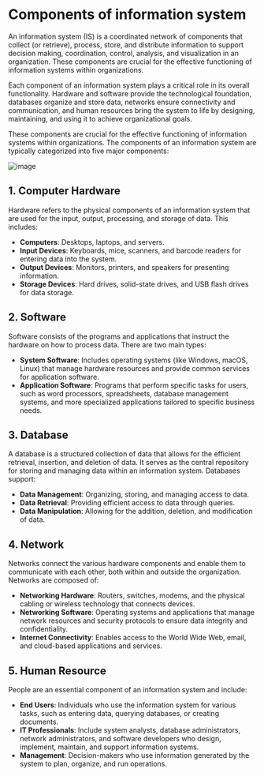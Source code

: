 # Components of information system
An information system (IS) is a coordinated network of components that collect (or retrieve), process, store, and distribute information to support decision making, coordination, control, analysis, and visualization in an organization. These components are crucial for the effective functioning of information systems within organizations.

Each component of an information system plays a critical role in its overall functionality. Hardware and software provide the technological foundation, databases organize and store data, networks ensure connectivity and communication, and human resources bring the system to life by designing, maintaining, and using it to achieve organizational goals.

These components are crucial for the effective functioning of information systems within organizations. The components of an information system are typically categorized into five major components:

![image](https://github.com/Collegehive/Notes/assets/159722383/073259fa-ae72-4634-af4f-a63dd9767fd5)
 
## 1. Computer Hardware

Hardware refers to the physical components of an information system that are used for the input, output, processing, and storage of data. This includes:

- **Computers**: Desktops, laptops, and servers.
- **Input Devices**: Keyboards, mice, scanners, and barcode readers for entering data into the system.
- **Output Devices**: Monitors, printers, and speakers for presenting information.
- **Storage Devices**: Hard drives, solid-state drives, and USB flash drives for data storage.

## 2. Software

Software consists of the programs and applications that instruct the hardware on how to process data. There are two main types:

- **System Software**: Includes operating systems (like Windows, macOS, Linux) that manage hardware resources and provide common services for application software.
- **Application Software**: Programs that perform specific tasks for users, such as word processors, spreadsheets, database management systems, and more specialized applications tailored to specific business needs.

## 3. Database

A database is a structured collection of data that allows for the efficient retrieval, insertion, and deletion of data. It serves as the central repository for storing and managing data within an information system. Databases support:

- **Data Management**: Organizing, storing, and managing access to data.
- **Data Retrieval**: Providing efficient access to data through queries.
- **Data Manipulation**: Allowing for the addition, deletion, and modification of data.

## 4.  Network

Networks connect the various hardware components and enable them to communicate with each other, both within and outside the organization. Networks are composed of:

- **Networking Hardware**: Routers, switches, modems, and the physical cabling or wireless technology that connects devices.
- **Networking Software**: Operating systems and applications that manage network resources and security protocols to ensure data integrity and confidentiality.
- **Internet Connectivity**: Enables access to the World Wide Web, email, and cloud-based applications and services.

## 5. Human Resource

People are an essential component of an information system and include:

- **End Users**: Individuals who use the information system for various tasks, such as entering data, querying databases, or creating documents.
- **IT Professionals**: Include system analysts, database administrators, network administrators, and software developers who design, implement, maintain, and support information systems.
- **Management**: Decision-makers who use information generated by the system to plan, organize, and run operations.

 

